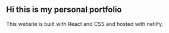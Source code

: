 ## Hi this is my personal portfolio

This website is built with React and CSS and hosted with netlify.
